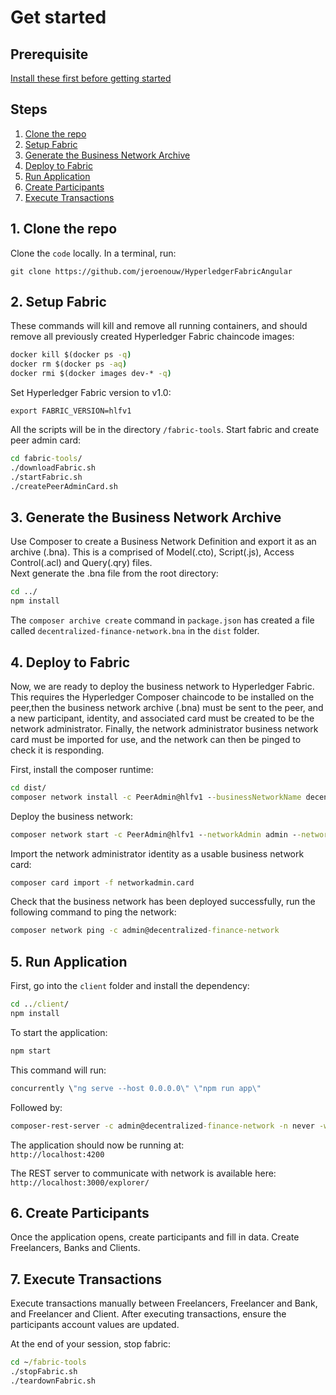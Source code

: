 # Get started

## Prerequisite

[Install these first before getting started](https://github.com/jeroenouw/HyperledgerFabricAngular/blob/master/docs/PREREQUISITE.md)

## Steps

1. [Clone the repo](#1-clone-the-repo)
2. [Setup Fabric](#2-setup-fabric)
3. [Generate the Business Network Archive](#3-generate-the-business-network-archive)
4. [Deploy to Fabric](#4-deploy-to-fabric)
5. [Run Application](#5-run-application)
6. [Create Participants](#6-create-participants)
7. [Execute Transactions](#7-execute-transactions)

## 1. Clone the repo

Clone the `code` locally. In a terminal, run:

`git clone https://github.com/jeroenouw/HyperledgerFabricAngular`

## 2. Setup Fabric

These commands will kill and remove all running containers, and should remove all previously created Hyperledger Fabric chaincode images:

```cmd
docker kill $(docker ps -q)
docker rm $(docker ps -aq)
docker rmi $(docker images dev-* -q)
```

Set Hyperledger Fabric version to v1.0:

`export FABRIC_VERSION=hlfv1`

All the scripts will be in the directory `/fabric-tools`.  Start fabric and create peer admin card:

```cmd
cd fabric-tools/
./downloadFabric.sh
./startFabric.sh
./createPeerAdminCard.sh
```

## 3. Generate the Business Network Archive

Use Composer to create a Business Network Definition and export it as an archive (.bna). This is a comprised of Model(.cto), Script(.js), Access Control(.acl) and Query(.qry) files.  
Next generate the .bna file from the root directory:

```cmd
cd ../
npm install
```

The `composer archive create` command in `package.json` has created a file called `decentralized-finance-network.bna` in the `dist` folder. 


## 4. Deploy to Fabric

Now, we are ready to deploy the business network to Hyperledger Fabric. This requires the Hyperledger Composer chaincode to be installed on the peer,then the business network archive (.bna) must be sent to the peer, and a new participant, identity, and associated card must be created to be the network administrator. Finally, the network administrator business network card must be imported for use, and the network can then be pinged to check it is responding.

First, install the composer runtime:

```cmd
cd dist/
composer network install -c PeerAdmin@hlfv1 --businessNetworkName decentralized-finance-network
```

Deploy the business network:

```cmd
composer network start -c PeerAdmin@hlfv1 --networkAdmin admin --networkAdminEnrollSecret adminpw --archiveFile decentralized-finance-network.bna -f networkadmin.card
```

Import the network administrator identity as a usable business network card:

```cmd
composer card import -f networkadmin.card
```

Check that the business network has been deployed successfully, run the following command to ping the network:

```cmd
composer network ping -c admin@decentralized-finance-network
```

## 5. Run Application

First, go into the `client` folder and install the dependency:

```cmd
cd ../client/
npm install
```

To start the application:

```cmd
npm start
```

This command will run:

```cmd
concurrently \"ng serve --host 0.0.0.0\" \"npm run app\"
```

Followed by:

```cmd
composer-rest-server -c admin@decentralized-finance-network -n never -w true
```

The application should now be running at:  
`http://localhost:4200`

The REST server to communicate with network is available here:  
`http://localhost:3000/explorer/`

## 6. Create Participants

Once the application opens, create participants and fill in data. Create Freelancers, Banks and Clients.

## 7. Execute Transactions

Execute transactions manually between Freelancers, Freelancer and Bank, and Freelancer and Client.  After executing transactions, ensure the participants account values are updated.

At the end of your session, stop fabric:

```cmd
cd ~/fabric-tools
./stopFabric.sh
./teardownFabric.sh
```
